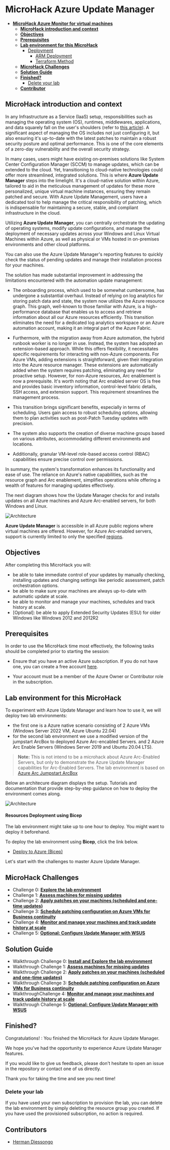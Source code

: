 # **MicroHack Azure Update Manager**

- [**MicroHack Azure Monitor for virtual machines**](#microhack-azure-monitor-for-virtual-machines)
  - [**MicroHack introduction and context**](#microhack-introduction-and-context)
  - [**Objectives**](#objectives)
  - [**Prerequisites**](#prerequisites)
  - [**Lab environment for this MicroHack**](#lab-environment-for-this-microhack)
    - [Deployment](#deployment)
      - [ARM Deployment](#arm-deployment)
      - [Terraform Method](#terraform-method)
  - [**MicroHack Challenges**](#microhack-challenges)
  - [**Solution Guide**](#solution-guide)
  - [**Finished?**](#finished)
    - [Delete your lab](#delete-your-lab)
  - [**Contributor**](#contributor)

## **MicroHack introduction and context**

In any Infrastructure as a Service (IaaS) setup, responsibilities such as managing the operating system (OS), runtimes, middlewares, applications, and data squarely fall on the user's shoulders (refer to [this article](https://learn.microsoft.com/en-us/azure/security/fundamentals/shared-responsibility#division-of-responsibility)). A significant aspect of managing the OS includes not just configuring it, but also ensuring it's up-to-date with the latest patches to maintain a robust security posture and optimal performance. This is one of the core elements of a zero-day vulnerability and the overall security strategy.

In many cases, users might have existing on-premises solutions like System Center Configuration Manager (SCCM) to manage updates, which can be extended to the cloud. Yet, transitioning to cloud-native technologies could offer more streamlined, integrated solutions. This is where **Azure Update Manager** steps into the limelight. It's a cloud-native solution within Azure, tailored to aid in the meticulous management of updates for these more personalized, unique virtual machine instances, ensuring they remain patched and secure. With Azure Update Management, users have a dedicated tool to help manage the critical responsibility of patching, which is indispensable for maintaining a secure, stable, and compliant infrastructure in the cloud.

Utilizing **Azure Update Manager**, you can centrally orchestrate the updating of operating systems, modify update configurations, and manage the deployment of necessary updates across your Windows and Linux Virtual Machines within Azure, as well as physical or VMs hosted in on-premises environments and other cloud platforms. 

You can also use the Azure Update Manager's reporting features to quickly check the status of pending updates and manage their installation process for your machines. 

The solution has made substantial improvement in addressing the limitations encountered with the automation update management:
* The onboarding process, which used to be somewhat cumbersome, has undergone a substantial overhaul. Instead of relying on log analytics for storing patch data and state, the system now utilizes the Azure resource graph. This graph, well-known to those familiar with Azure, is a high-performance database that enables us to access and retrieve information about all our Azure resources efficiently. This transition eliminates the need for a dedicated log analytics workspace or an Azure automation account, making it an integral part of the Azure Fabric.

* Furthermore, with the migration away from Azure automation, the hybrid runbook worker is no longer in use. Instead, the system has adopted an extension-based approach. While this offers flexibility, it necessitates specific requirements for interacting with non-Azure components. For Azure VMs, adding extensions is straightforward, given their integration into the Azure resource manager. These extensions are automatically added when the system requires patching, eliminating any need for proactive setup. However, for non-Azure resources, Arc enablement is now a prerequisite. It's worth noting that Arc enabled server OS is free and provides basic inventory information, control-level fabric details, SSH access, and extension support. This requirement streamlines the management process.

* This transition brings significant benefits, especially in terms of scheduling. Users gain access to robust scheduling options, allowing them to plan activities such as post-Patch Tuesday updates with precision. 

* The system also supports the creation of diverse machine groups based on various attributes, accommodating different environments and locations. 

* Additionally, granular VM-level role-based access control (RBAC) capabilities ensure precise control over permissions.

In summary, the system's transformation enhances its functionality and ease of use. The reliance on Azure's native capabilities, such as the resource graph and Arc enablement, simplifies operations while offering a wealth of features for managing updates effectively.


The next diagram shows how the Update Manager checks for and installs updates on all Azure machines and Azure Arc-enabled servers, for both Windows and Linux.


![Architecture](./img/update-management-center-overview.png)


**Azure Update Manager** is accessible in all Azure public regions where virtual machines are offered. However, for Azure Arc-enabled servers, support is currently limited to only the specified [regions](https://learn.microsoft.com/en-us/azure/update-center/support-matrix?tabs=azurearc%2Cazurevm-os#supported-regions). 


## **Objectives**

After completing this MicroHack you will:

- be able to take immediate control of your updates by manually checking, installing updates and changing settings like periodic assessment, patch orchestration options.
- be able to make sure your machines are always up-to-date with automatic update at scale.
- be able to monitor and manage your machines, schedules and track history at scale.
- [Optional]: be able to apply Extended Security Updates (ESU) for older Windows like Windows 2012 and 2012R2


## **Prerequisites**

In order to use the MicroHack time most effectively, the following tasks should be completed prior to starting the session:

- Ensure that you have an active Azure subscription. If you do not have one, you can create a free account [here](https://azure.microsoft.com/en-us/free/).

- Your account must be a member of the Azure Owner or Contributor role in the subscription.

## **Lab environment for this MicroHack**

To experiment with Azure Update Manager and learn how to use it, we will deploy two lab environments:
- the first one is a Azure native scenario consisting of  2 Azure VMs (Windows Server 2022 VM, Azure Ubuntu 22.04)
- for the second lab environment we use a modified version of the jumpstart ArcBox to deployed Azure Arc-encabled Servers. and 2 Azure Arc Enable Servers (Windows Server 2019 and  Ubuntu 20.04 LTS). 

> **Note:** This is not intend to be a microhack about Azure Arc-Enabled Servers, but only to demonstrate the Azure Update Manager capabilities for Arc-Enabled Servers. The lab environment is based on [Azure Arc Jumpstart ArcBox](https://github.com/microsoft/azure_arc/blob/arc_servers_levelup/docs/azure_jumpstart_arcbox/_index.md)


Below an architecure diagram displays the setup. Tutorials and documentation that provide step-by-step guidance on how to deploy the environment comes along.

![Architecture](./img/LabEnvironment.png)

#### Resources Deployment using Bicep

The lab environment might take up to one hour to deploy. You might want to deploy it beforehand. 

To deploy the lab environment using **Bicep**, click the link below.

- [Deploy to Azure (Bicep)](./resources/bicep/README.md)

Let's start with the challenges to master Azure Update Manager.

## **MicroHack Challenges**

- Challenge 0: **[Explore the lab environment](challenges/00_challenge.md)**
- Challenge 1: **[Assess machines for missing updates](challenges/01_challenge.md)**
- Challenge 2: **[Apply patches on your machines (scheduled and one-time updates)](challenges/02_challenge.md)**
- Challenge 3: **[Schedule patching configuration on Azure VMs for Business continuity](challenges/03_challenge.md)**
- Challenge 4: **[Monitor and manage your machines and track update history at scale](challenges/04_challenge.md)**
- Challenge 5: **[Optional: Configure Update Manager with WSUS](challenges/05_challenge.md)**



## **Solution Guide**

- Walkthrough Challenge 0: **[Install and Explore the lab environment](walkthrough/challenge-0/solution.md)**
- Walkthrough Challenge 1: **[Assess machines for missing updates](walkthrough/challenge-1/solution.md)**
- Walkthrough Challenge 2: **[Apply patches on your machines (scheduled and one-time updates)](walkthrough/challenge-2/solution.md)**
- Walkthrough Challenge 3: **[Schedule patching configuration on Azure VMs for Business continuity](walkthrough/challenge-3/solution.md)**
- WalkthroughChallenge 4: **[Monitor and manage your machines and track update history at scale](walkthrough/challenges-34/solution.md)**
- Walkthrough Challenge 5: **[Optional: Configure Update Manager with WSUS](walkthrough/challenge-5/solution.md)**



## **Finished?**

Congratulations! : You finished the MicroHack for Azure Update Manager.

We hope you've had the opportunity to experience Azure Update Manager features.

If you would like to give us feedback, please don't hesitate to open an issue in the repository or contact one of us directly.

Thank you for taking the time and see you next time!

### Delete your lab

If you have used your own subscription to provision the lab, you can delete the lab environment by simply deleting the resource group you created. If you have used the provisioned subscription, no action is required.

## **Contributors**

- [Herman Diessongo](https://www.linkedin.com/in/herman-diessongo-phd-399b5152)

